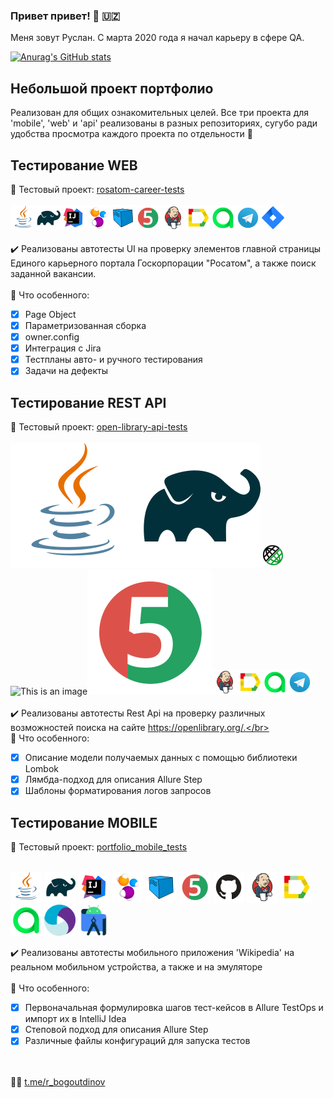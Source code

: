 ### Привет привет! :wave: :uzbekistan:
Меня зовут Руслан. С марта 2020 года я начал карьеру в сфере QA.</br>

[![Anurag's GitHub stats](https://github-readme-stats.vercel.app/api?username=ruslanbogoutdinov&show_icons=true&bg_color=00000000)](https://github.com/anuraghazra/github-readme-stats)

## Небольшой проект портфолио
Реализован для общих ознакомительных целей. Все три проекта для 'mobile', 'web' и 'api' реализованы в разных репозиториях, сугубо ради удобства просмотра каждого проекта по отдельности :slightly_smiling_face:

## Тестирование WEB
:link: Тестовый проект: <a target="_blank" href="https://github.com/ElenaSkorobodilova/rosatom-career-tests">rosatom-career-tests</a></br></br>
![This is an image](/icons/Java.png)![This is an image](/icons/Gradle.png)![This is an image](/icons/Intelij_IDEA.png)![This is an image](/icons/Selenide.png)![This is an image](/icons/Selenoid.png)![This is an image](/icons/JUnit5.png)![This is an image](/icons/Jenkins.png)![This is an image](/icons/Allure_Report.png)![This is an image](/icons/AllureTestOps.png)![This is an image](/icons/Telegram.png)![This is an image](/icons/Jira.png)</br></br>
:heavy_check_mark: Реализованы автотесты UI на проверку элементов главной страницы Единого карьерного портала Госкорпорации "Росатом", а также поиск заданной вакансии.</br></br>
:triangular_flag_on_post: Что особенного:

- [x] Page Object
- [x] Параметризованная сборка
- [x] owner.config
- [x] Интеграция с Jira
- [x] Тестпланы авто- и ручного тестирования
- [x] Задачи на дефекты

## Тестирование REST API
:link: Тестовый проект: <a target="_blank" href="https://github.com/ElenaSkorobodilova/open-library-api-tests">open-library-api-tests</a></br></br>
![This is an image](/icons/Java.svg)![This is an image](/icons/Gradle.svg)![This is an image](/icons/Rest-Assured.png)![This is an image](/icons/Idea.svg)![This is an image](/icons/JUnit5.svg)![This is an image](/icons/Jenkins.png)![This is an image](/icons/Allure_Report.png)![This is an image](/icons/AllureTestOps.png)![This is an image](/icons/Telegram.png)</br></br>
:heavy_check_mark: Реализованы автотесты Rest Api на проверку различных возможностей поиска на сайте https://openlibrary.org/.</br></br>
:triangular_flag_on_post: Что особенного:

- [x] Описание модели получаемых данных с помощью библиотеки Lombok
- [x] Лямбда-подход для описания Allure Step
- [x] Шаблоны форматирования логов запросов

## Тестирование MOBILE
:link: Тестовый проект: <a target="_blank" href="https://github.com/ruslanbogoutdinov/portfolio_mobile_tests.git">portfolio_mobile_tests</a></br></br>

<a href="https://www.java.com/" target="_blank"><img src="/icons/Java.svg" width="50" height="50" alt="Java"/></a>
<a href="https://gradle.org/" target="_blank"><img src="/icons/Gradle.svg" width="50" height="50" alt="Gradle"/></a>
<a href="https://www.jetbrains.com/idea/" target="_blank"><img src="/icons/Intelij_IDEA.svg" width="50" height="50" alt="IDEA"/></a>
<a href="https://selenide.org/" target="_blank"><img src="/icons/Selenide.svg" width="50" height="50" alt="Selenide"/></a>
<a href="https://aerokube.com/selenoid/latest/" target="_blank"><img src="/icons/Selenoid.svg" width="50" height="50"  alt="Selenoid"/></a>
<a href="https://junit.org/junit5/" target="_blank"><img src="/icons/JUnit5.svg" width="50" height="50" alt="JUnit 5"/></a>
<a href="https://github.com/" target="_blank"><img src="/icons/GitHub.svg" width="50" height="50" alt="Github"/></a>
<a href="https://www.jenkins.io/" target="_blank"><img src="/icons/Jenkins.svg" width="50" height="50" alt="Jenkins"/></a>
<a href="https://allurereport.org/" target="_blank"><img src="/icons/Allure_Report.svg" width="50" height="50" alt="Allure Report"/></a>
<a href="https://qameta.io/" target="_blank"><img src="/icons/AllureTestOps.svg" width="50" height="50" alt="AllureTestOps"/></a>
<a href="https://appium.io/docs/en/latest/" target="_blank"><img src="/icons/Appium.svg" width="50" height="50" alt="Appium"/></a>
<a href="https://developer.android.com/studio" target="_blank"><img src="/icons/Android-studio.svg" width="50" height="50" alt="Android Studio"/></a>

:heavy_check_mark: Реализованы автотесты мобильного приложения 'Wikipedia' на реальном мобильном устройства, а также и на эмуляторе</br></br>
:triangular_flag_on_post: Что особенного:

- [x] Первоначальная формулировка шагов тест-кейсов в Allure TestOps и импорт их в IntelliJ Idea
- [x] Степовой подход для описания Allure Step
- [x] Различные файлы конфигураций для запуска тестов

</br></br>
:technologist: <a target="_blank" href="https://t.me/r_bogoutdinov">t.me/r_bogoutdinov</a>
